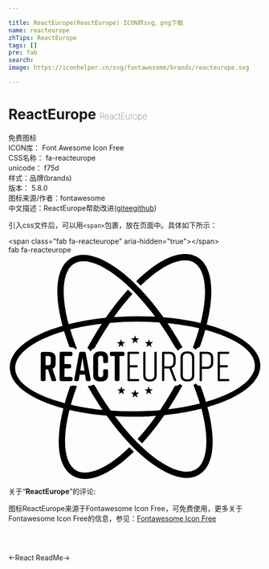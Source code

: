 ```yaml
---

title: ReactEurope(ReactEurope) ICON转svg、png下载
name: reacteurope
zhTips: ReactEurope
tags: []
pre: fab
search: 
image: https://iconhelper.cn/svg/fontawesome/brands/reacteurope.svg

---
```


# ReactEurope  <small style="font-size: 60%;font-weight: 100">ReactEurope</small>


<div class="detail-page">
<p>
<span><span class="badge-success badge">免费图标</span> </span>
<br/>
<span>
ICON库：
<span class="badge-secondary badge">Font Awesome Icon Free</span> 
</span>
<br/>
<span>
CSS名称：
<span class="badge-secondary badge">fa-reacteurope</span> 
</span>
<br/>
<span>
unicode：
<span class="badge-secondary badge">f75d</span> 
<copy-btn content='f75d' btn-title=""></copy-btn>
<copy-btn :content='String.fromCodePoint(parseInt("f75d", 16))' btn-title="复制U"></copy-btn>
</span><br/><span>样式：<span class="badge-light badge">品牌(brands)</span></span>
<br/>
<span>
版本：
<span class="badge-secondary badge">5.8.0</span> 
</span>
<br/>
<span>图标来源/作者：<span class="badge-light badge">fontawesome</span></span> 
<br/>
<span class="zh-detail">中文描述：<span class="badge-primary badge">ReactEurope</span><span class="help-link"><span>帮助改进</span>(<a href="https://gitee.com/liuwave/icon-helper/edit/master/json/fontawesome/brands/reacteurope.json" target="_blank" rel="noopener noreferrer">gitee</a><a href="https://github.com/liuwave/icon-helper/edit/master/json/fontawesome/brands/reacteurope.json" target="_blank" rel="noopener noreferrer">github</a></span>)</span><br/>
</p>
</div>
<div class="alert alert-dark">
  <i class="fab fa-reacteurope fa-xs"></i>
  <i class="fab fa-reacteurope fa-sm"></i>
  <i class="fab fa-reacteurope fa-lg"></i>
  <i class="fab fa-reacteurope fa-2x"></i>
  <i class="fab fa-reacteurope fa-3x"></i>
  <i class="fab fa-reacteurope fa-5x"></i>
  <i class="fab fa-reacteurope fa-7x"></i>
</div>
<div>
  <p>引入css文件后，可以用<code>&lt;span&gt;</code>包裹，放在页面中。具体如下所示：    
  </p>
  <div class="alert alert-primary" style="font-size: 14px">
    &lt;span class="fab fa-reacteurope" aria-hidden="true"&gt;&lt;/span&gt;
    <copy-btn content='<span class="fab fa-reacteurope" aria-hidden="true"></span>'></copy-btn>
  </div>
  <div class="alert alert-secondary">
    <i class="fab fa-reacteurope"
    style="font-size: 24px"
    aria-hidden="true"></i> fab fa-reacteurope
    <copy-btn content="fab fa-reacteurope" btn-title="复制图标名称"></copy-btn>
  </div>
</div>
<div id="svg" class="svg-wrap">
<svg xmlns="http://www.w3.org/2000/svg" viewBox="0 0 576 512"><path d="M250.6 211.74l5.8-4.1 5.8 4.1-2.1-6.8 5.7-4.3-7.1-.1-2.3-6.8-2.3 6.8-7.2.1 5.7 4.3zm63.7 0l5.8-4.1 5.8 4.1-2.1-6.8 5.7-4.3-7.2-.1-2.3-6.8-2.3 6.8-7.2.1 5.7 4.3zm-91.3 50.5h-3.4c-4.8 0-3.8 4-3.8 12.1 0 4.7-2.3 6.1-5.8 6.1s-5.8-1.4-5.8-6.1v-36.6c0-4.7 2.3-6.1 5.8-6.1s5.8 1.4 5.8 6.1c0 7.2-.7 10.5 3.8 10.5h3.4c4.7-.1 3.8-3.9 3.8-12.3 0-9.9-6.7-14.1-16.8-14.1h-.2c-10.1 0-16.8 4.2-16.8 14.1V276c0 10.4 6.7 14.1 16.8 14.1h.2c10.1 0 16.8-3.8 16.8-14.1 0-9.86 1.1-13.76-3.8-13.76zm-80.7 17.4h-14.7v-19.3H139c2.5 0 3.8-1.3 3.8-3.8v-2.1c0-2.5-1.3-3.8-3.8-3.8h-11.4v-18.3H142c2.5 0 3.8-1.3 3.8-3.8v-2.1c0-2.5-1.3-3.8-3.8-3.8h-21.7c-2.4-.1-3.7 1.3-3.7 3.8v59.1c0 2.5 1.3 3.8 3.8 3.8h21.9c2.5 0 3.8-1.3 3.8-3.8v-2.1c0-2.5-1.3-3.8-3.8-3.8zm-42-18.5c4.6-2 7.3-6 7.3-12.4v-11.9c0-10.1-6.7-14.1-16.8-14.1H77.4c-2.5 0-3.8 1.3-3.8 3.8v59.1c0 2.5 1.3 3.8 3.8 3.8h3.4c2.5 0 3.8-1.3 3.8-3.8v-22.9h5.6l7.4 23.5a4.1 4.1 0 0 0 4.3 3.2h3.3c2.8 0 4-1.8 3.2-4.4zm-3.8-14c0 4.8-2.5 6.1-6.1 6.1h-5.8v-20.9h5.8c3.6 0 6.1 1.3 6.1 6.1zM176 226a3.82 3.82 0 0 0-4.2-3.4h-6.9a3.68 3.68 0 0 0-4 3.4l-11 59.2c-.5 2.7.9 4.1 3.4 4.1h3a3.74 3.74 0 0 0 4.1-3.5l1.8-11.3h12.2l1.8 11.3a3.74 3.74 0 0 0 4.1 3.5h3.5c2.6 0 3.9-1.4 3.4-4.1zm-12.3 39.3l4.7-29.7 4.7 29.7zm89.3 20.2v-53.2h7.5c2.5 0 3.8-1.3 3.8-3.8v-2.1c0-2.5-1.3-3.8-3.8-3.8h-25.8c-2.5 0-3.8 1.3-3.8 3.8v2.1c0 2.5 1.3 3.8 3.8 3.8h7.3v53.2c0 2.5 1.3 3.8 3.8 3.8h3.4c2.5.04 3.8-1.3 3.8-3.76zm248-.8h-19.4V258h16.1a1.89 1.89 0 0 0 2-2v-.8a1.89 1.89 0 0 0-2-2h-16.1v-25.8h19.1a1.89 1.89 0 0 0 2-2v-.8a1.77 1.77 0 0 0-2-1.9h-22.2a1.62 1.62 0 0 0-2 1.8v63a1.81 1.81 0 0 0 2 1.9H501a1.81 1.81 0 0 0 2-1.9v-.8a1.84 1.84 0 0 0-2-1.96zm-93.1-62.9h-.8c-10.1 0-15.3 4.7-15.3 14.1V276c0 9.3 5.2 14.1 15.3 14.1h.8c10.1 0 15.3-4.8 15.3-14.1v-40.1c0-9.36-5.2-14.06-15.3-14.06zm10.2 52.4c-.1 8-3 11.1-10.5 11.1s-10.5-3.1-10.5-11.1v-36.6c0-7.9 3-11.1 10.5-11.1s10.5 3.2 10.5 11.1zm-46.5-14.5c6.1-1.6 9.2-6.1 9.2-13.3v-9.7c0-9.4-5.2-14.1-15.3-14.1h-13.7a1.81 1.81 0 0 0-2 1.9v63a1.81 1.81 0 0 0 2 1.9h1.2a1.74 1.74 0 0 0 1.9-1.9v-26.9h11.6l10.4 27.2a2.32 2.32 0 0 0 2.3 1.5h1.5c1.4 0 2-1 1.5-2.3zm-6.4-3.9H355v-28.5h10.2c7.5 0 10.5 3.1 10.5 11.1v6.4c0 7.84-3 11.04-10.5 11.04zm85.9-33.1h-13.7a1.62 1.62 0 0 0-2 1.8v63a1.81 1.81 0 0 0 2 1.9h1.2a1.74 1.74 0 0 0 1.9-1.9v-26.1h10.6c10.1 0 15.3-4.8 15.3-14.1v-10.5c0-9.4-5.2-14.1-15.3-14.1zm10.2 22.8c0 7.9-3 11.1-10.5 11.1h-10.2v-29.2h10.2c7.5-.1 10.5 3.1 10.5 11zM259.5 308l-2.3-6.8-2.3 6.8-7.1.1 5.7 4.3-2.1 6.8 5.8-4.1 5.8 4.1-2.1-6.8 5.7-4.3zm227.6-136.1a364.42 364.42 0 0 0-35.6-11.3c19.6-78 11.6-134.7-22.3-153.9C394.7-12.66 343.3 11 291 61.94q5.1 4.95 10.2 10.2c82.5-80 119.6-53.5 120.9-52.8 22.4 12.7 36 55.8 15.5 137.8a587.83 587.83 0 0 0-84.6-13C281.1 43.64 212.4 2 170.8 2 140 2 127 23 123.2 29.74c-18.1 32-13.3 84.2.1 133.8-70.5 20.3-120.7 54.1-120.3 95 .5 59.6 103.2 87.8 122.1 92.8-20.5 81.9-10.1 135.6 22.3 153.9 28 15.8 75.1 6 138.2-55.2q-5.1-4.95-10.2-10.2c-82.5 80-119.7 53.5-120.9 52.8-22.3-12.6-36-55.6-15.5-137.9 12.4 2.9 41.8 9.5 84.6 13 71.9 100.4 140.6 142 182.1 142 30.8 0 43.8-21 47.6-27.7 18-31.9 13.3-84.1-.1-133.8 152.3-43.8 156.2-130.2 33.9-176.3zM135.9 36.84c2.9-5.1 11.9-20.3 34.9-20.3 36.8 0 98.8 39.6 163.3 126.2a714 714 0 0 0-93.9.9 547.76 547.76 0 0 1 42.2-52.4Q277.3 86 272.2 81a598.25 598.25 0 0 0-50.7 64.2 569.69 569.69 0 0 0-84.4 14.6c-.2-1.4-24.3-82.2-1.2-123zm304.8 438.3c-2.9 5.1-11.8 20.3-34.9 20.3-36.7 0-98.7-39.4-163.3-126.2a695.38 695.38 0 0 0 93.9-.9 547.76 547.76 0 0 1-42.2 52.4q5.1 5.25 10.2 10.2a588.47 588.47 0 0 0 50.7-64.2c47.3-4.7 80.3-13.5 84.4-14.6 22.7 84.4 4.5 117 1.2 123zm9.1-138.6c-3.6-11.9-7.7-24.1-12.4-36.4a12.67 12.67 0 0 1-10.7-5.7l-.1.1a19.61 19.61 0 0 1-5.4 3.6c5.7 14.3 10.6 28.4 14.7 42.2a535.3 535.3 0 0 1-72 13c3.5-5.3 17.2-26.2 32.2-54.2a24.6 24.6 0 0 1-6-3.2c-1.1 1.2-3.6 4.2-10.9 4.2-6.2 11.2-17.4 30.9-33.9 55.2a711.91 711.91 0 0 1-112.4 1c-7.9-11.2-21.5-31.1-36.8-57.8a21 21 0 0 1-3-1.5c-1.9 1.6-3.9 3.2-12.6 3.2 6.3 11.2 17.5 30.7 33.8 54.6a548.81 548.81 0 0 1-72.2-11.7q5.85-21 14.1-42.9c-3.2 0-5.4.2-8.4-1a17.58 17.58 0 0 1-6.9 1c-4.9 13.4-9.1 26.5-12.7 39.4C-31.7 297-12.1 216 126.7 175.64c3.6 11.9 7.7 24.1 12.4 36.4 10.4 0 12.9 3.4 14.4 5.3a12 12 0 0 1 2.3-2.2c-5.8-14.7-10.9-29.2-15.2-43.3 7-1.8 32.4-8.4 72-13-15.9 24.3-26.7 43.9-32.8 55.3a14.22 14.22 0 0 1 6.4 8 23.42 23.42 0 0 1 10.2-8.4c6.5-11.7 17.9-31.9 34.8-56.9a711.72 711.72 0 0 1 112.4-1c31.5 44.6 28.9 48.1 42.5 64.5a21.42 21.42 0 0 1 10.4-7.4c-6.4-11.4-17.6-31-34.3-55.5 40.4 4.1 65 10 72.2 11.7-4 14.4-8.9 29.2-14.6 44.2a20.74 20.74 0 0 1 6.8 4.3l.1.1a12.72 12.72 0 0 1 8.9-5.6c4.9-13.4 9.2-26.6 12.8-39.5a359.71 359.71 0 0 1 34.5 11c106.1 39.9 74 87.9 72.6 90.4-19.8 35.1-80.1 55.2-105.7 62.5zm-114.4-114h-1.2a1.74 1.74 0 0 0-1.9 1.9v49.8c0 7.9-2.6 11.1-10.1 11.1s-10.1-3.1-10.1-11.1v-49.8a1.69 1.69 0 0 0-1.9-1.9H309a1.81 1.81 0 0 0-2 1.9v51.5c0 9.6 5 14.1 15.1 14.1h.4c10.1 0 15.1-4.6 15.1-14.1v-51.5a2 2 0 0 0-2.2-1.9zM321.7 308l-2.3-6.8-2.3 6.8-7.1.1 5.7 4.3-2.1 6.8 5.8-4.1 5.8 4.1-2.1-6.8 5.7-4.3zm-31.1 7.4l-2.3-6.8-2.3 6.8-7.1.1 5.7 4.3-2.1 6.8 5.8-4.1 5.8 4.1-2.1-6.8 5.7-4.3zm5.1-30.8h-19.4v-26.7h16.1a1.89 1.89 0 0 0 2-2v-.8a1.89 1.89 0 0 0-2-2h-16.1v-25.8h19.1a1.89 1.89 0 0 0 2-2v-.8a1.77 1.77 0 0 0-2-1.9h-22.2a1.81 1.81 0 0 0-2 1.9v63a1.81 1.81 0 0 0 2 1.9h22.5a1.77 1.77 0 0 0 2-1.9v-.8a1.83 1.83 0 0 0-2-2.06zm-7.4-99.4L286 192l-7.1.1 5.7 4.3-2.1 6.8 5.8-4.1 5.8 4.1-2.1-6.8 5.7-4.3-7.1-.1z"/></svg>
</div>
<detail full-name='fa-reacteurope'></detail>
<div class="icon-detail__container">
<p>关于“<b>ReactEurope</b>”的评论:</p>
</div>
<Vssue title="关于“ReactEurope”的评论" />    
<div><p>图标ReactEurope来源于Fontawesome Icon Free，可免费使用，更多关于  Fontawesome Icon Free的信息，参见：<a target="_blank" href="https://iconhelper.cn/fontawesome.html">Fontawesome Icon Free</a>
</p></div>

<div style="padding:2rem 0 " class="page-nav"><p class="inner"><span class="prev">←<router-link to="/icon/brands/react.html">React</router-link></span> <span class="next"><router-link to="/icon/brands/readme.html">ReadMe</router-link>→</span></p></div>
